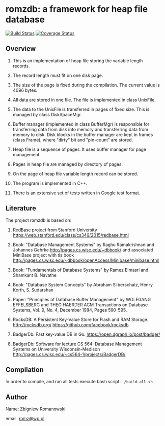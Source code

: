 # romzdb: a framework for heap file database

[![Build Status](https://travis-ci.org/romz-pl/romzdb.svg?branch=master)](https://travis-ci.org/romz-pl/romzdb)
[![Coverage Status](https://codecov.io/gh/romz-pl/romzdb/badge.svg?branch=master)](https://codecov.io/gh/romz-pl/romzdb?branch=master)

## Overview

1. This is an implementation of heap file storing the variable length records.

2. The record length must fit on one disk page. 

3. The size of the page is fixed during the compilation. The current value is 4096 bytes.

4. All data are stored in one file. The file is implemented in class UnixFile.

5. The data to the UnixFile is transferred in pages of fixed size. This is managed by class DiskSpaceMgr.

6. Buffer manager (implemented in class BufferMgr) is responsible for transferring data from disk into memory and transferring data from memory to disk. Disk blocks in the buffer manager are kept in frames (class Frame), where "dirty" bit and "pin-count" are stored.

7. Heap file is a sequence of pages. It uses buffer manager for page management. 

8. Pages in heap file are managed by directory of pages. 

9. On the page of heap file variable length record can be stored. 

10. The program is implemented in C++.

11. There is an extensive set of tests written in Google test format.

## Literature

The project romzdb is based on: 
1. RedBase project from Stanford University
https://web.stanford.edu/class/cs346/2015/redbase.html

2. Book: "Database Management Systems" by Raghu Ramakrishnan and Johannes Gehrke
http://pages.cs.wisc.edu/~dbbook/
and associated MiniBase project with tis book
http://pages.cs.wisc.edu/~dbbook/openAccess/Minibase/minibase.html

3. Book: "Fundamentals of Database Systems" by Ramez Elmasri and Shamkant B. Navathe

4. Book: "Database System Concepts" by Abraham Silberschatz, Henry Korth, S. Sudarshan 

5. Paper: "Principles of Database Buffer Management" by WOLFGANG EFFELSBERG and THEO HAERDER
   ACM Transactions on Database Systems, Vol. 9, No. 4, December 1984, Pages 560-595.

6. RocksDB: A Persistent Key-Value Store for Flash and RAM Storage. 
http://rocksdb.org/
https://github.com/facebook/rocksdb

7. BadgerDb: Fast key-value DB in Go. 
https://open.dgraph.io/post/badger/

8. BadgerDb: Software for lecture CS 564: Database Management Systems on
University Wisconsin-Medison
http://pages.cs.wisc.edu/~cs564-1/projects/BadgerDB/

## Compilation

In order to compile, and run all tests execute bash script: `./build-all.sh`

## Author

Name: Zbigniew Romanowski

email: romz@wp.pl


